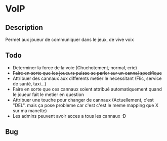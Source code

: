 # VoIP

## Description

Permet aux joueur de communiquer dans le jeux, de vive voix

## Todo

* ~~Determiner la force de la voie (Chuchotement, normal, crie)~~
* ~~Faire en sorte que les joueurs puisse se parler sur un cannal specifique~~
* Attribuer des cannaux aux differents metier le necessitant (Flic, service de santé, taxi...)
* Faire en sorte que ces cannaux soient attribué automatiquement quand le joueur fait le metier en question
* Attribuer une touche pour changer de cannaux (Actuellement, c'est "DEL". mais ça pose probleme car c'est c'est le meme mapping que X sur ma manette)
* Les admins peuvent avoir acces a tous les cannaux :D

## Bug
